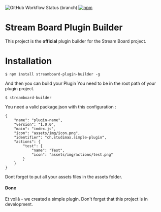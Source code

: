 ![GitHub Workflow Status (branch)](https://img.shields.io/github/workflow/status/studimax/streamboard-plugin-builder/CodeQL)
[![npm](https://img.shields.io/npm/v/streamboard-plugin-builder)](https://www.npmjs.com/package/streamboard-plugin-builder)
# Stream Board Plugin Builder

This project is the **official** plugin builder for the Stream Board project.

# Installation

    $ npm install streamboard-plugin-builder -g

And then you can build your Plugin
You need to be in the root path of your plugin project.
    
    $ streamboard-builder

You need a valid package.json with this configuration :

    {
        "name": "plugin-name",
        "version": "1.0.0",
        "main": "index.js",
        "icon": "assets/img/icon.png",
        "identifier": "ch.studimax.simple-plugin",
        "actions": {
            "test": {
                "name": "Test",
                "icon": "assets/img/actions/test.png"
            }
        }
    }

Dont forget to put all your assets files in the assets folder.

#### Done

Et voilà - we created a simple plugin. Don't forget that this project is in development.
